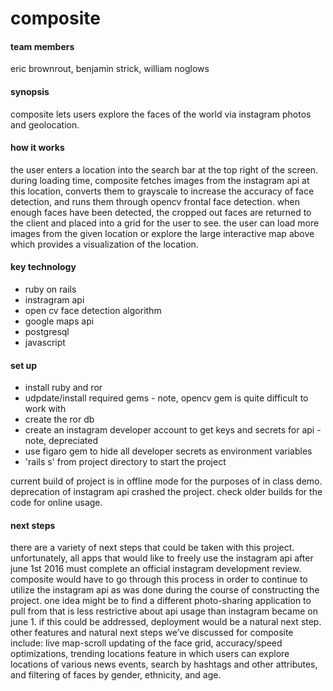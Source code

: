 # composite

#### team members

eric brownrout, benjamin strick, william noglows

#### synopsis

composite lets users explore the faces of the world via instagram photos and geolocation.

#### how it works

the user enters a location into the search bar at the top right of the screen. during loading time, composite fetches images from the instagram api at this location, converts them to grayscale to increase the accuracy of face detection, and runs them through opencv frontal face detection. when enough faces have been detected, the cropped out faces are returned to the client and placed into a grid for the user to see. the user can load more images from the given location or explore the large interactive map above which provides a visualization of the location.

#### key technology

* ruby on rails
* instragram api
* open cv face detection algorithm
* google maps api
* postgresql
* javascript

#### set up

* install ruby and ror
* udpdate/install required gems - note, opencv gem is quite difficult to work with
* create the ror db
* create an instagram developer account to get keys and secrets for api - note, depreciated
* use figaro gem to hide all developer secrets as environment variables
* 'rails s' from project directory to start the project

current build of project is in offline mode for the purposes of in class demo. deprecation of instagram api crashed the project. check older builds for the code for online usage.

#### next steps

there are a variety of next steps that could be taken with this project.  unfortunately, all apps that would like to freely use the instagram api after june 1st 2016 must complete an official instagram development review.  composite would have to go through this process in order to continue to utilize the instagram api as was done during the course of constructing the project. one idea might be to find a different photo-sharing application to pull from that is less restrictive about api usage than instagram became on june 1. if this could be addressed, deployment would be a natural next step.  other features and natural next steps we’ve discussed for composite include:  live map-scroll updating of the face grid, accuracy/speed optimizations, trending locations feature in which users can explore locations of various news events, search by hashtags and other attributes, and filtering of faces by gender, ethnicity, and age.



